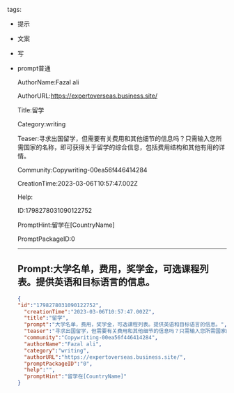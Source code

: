   tags: 
- 提示
- 文案
- 写
- prompt普通

  AuthorName:Fazal ali

  AuthorURL:https://expertoverseas.business.site/

  Title:留学

  Category:writing

  Teaser:寻求出国留学，但需要有关费用和其他细节的信息吗？只需输入您所需国家的名称，即可获得关于留学的综合信息，包括费用结构和其他有用的详情。

  Community:Copywriting-00ea56f446414284

  CreationTime:2023-03-06T10:57:47.002Z

  Help:

  ID:1798278031090122752

  PromptHint:留学在[CountryName]

  PromptPackageID:0

  ---

  ## Prompt:大学名单，费用，奖学金，可选课程列表。提供英语和目标语言的信息。

  ```json
  {
  "id":"1798278031090122752",
    "creationTime":"2023-03-06T10:57:47.002Z",
    "title":"留学",
    "prompt":"大学名单，费用，奖学金，可选课程列表。提供英语和目标语言的信息。",
    "teaser":"寻求出国留学，但需要有关费用和其他细节的信息吗？只需输入您所需国家的名称，即可获得关于留学的综合信息，包括费用结构和其他有用的详情。",
    "community":"Copywriting-00ea56f446414284",
    "authorName":"Fazal ali",
    "category":"writing",
    "authorURL":"https://expertoverseas.business.site/",
    "promptPackageID":"0",
    "help":"",
    "promptHint":"留学在[CountryName]"
  }
  ```
